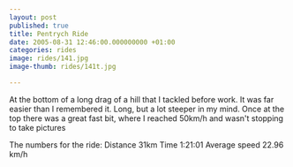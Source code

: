 ```yaml
---
layout: post
published: true
title: Pentrych Ride
date: 2005-08-31 12:46:00.000000000 +01:00
categories: rides
image: rides/141.jpg
image-thumb: rides/141t.jpg

---
```



At the bottom of a long drag of a hill that I tackled before work. It was far easier than I remembered it. Long, but a lot steeper in my mind. Once at the top there was a great fast bit, where I reached 50km/h and wasn't stopping to take pictures

The numbers for the ride:
Distance 31km
Time 1:21:01
Average speed 22.96 km/h
